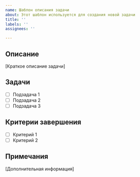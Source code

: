 ```yaml
---
name: Шаблон описания задачи
about: Этот шаблон используется для создания новой задачи
title: ''
labels: ''
assignees: ''

---
```


## Описание
[Краткое описание задачи]

## Задачи
- [ ] Подзадача 1
- [ ] Подзадача 2
- [ ] Подзадача 3

## Критерии завершения
- [ ] Критерий 1
- [ ] Критерий 2

## Примечания
[Дополнительная информация]
